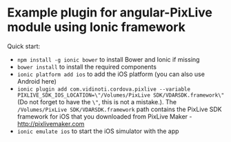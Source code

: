 # Example plugin for angular-PixLive module using Ionic framework

Quick start:

* `npm install -g ionic bower` to install Bower and Ionic if missing
* `bower install` to install the required components
* `ionic platform add ios` to add the iOS platform (you can also use Android here)
* `ionic plugin add com.vidinoti.cordova.pixlive --variable PIXLIVE_SDK_IOS_LOCATION=\"/Volumes/PixLive SDK/VDARSDK.framework\"` (Do not forget to have the `\"`, this is not a mistake.). The `/Volumes/PixLive SDK/VDARSDK.framework` path contains the PixLive SDK framework for iOS that you downloaded from PixLive Maker - http://pixlivemaker.com
* `ionic emulate ios` to start the iOS simulator with the app